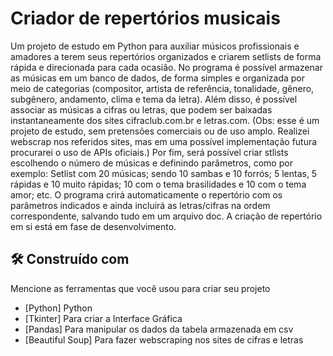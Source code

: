 # Criador de repertórios musicais

  Um projeto de estudo em Python para auxiliar músicos profissionais e amadores a terem seus repertórios organizados e criarem setlists de forma rápida e direcionada para cada ocasião.
No programa é possível armazenar as músicas em um banco de dados, de forma simples e organizada por meio de categorias (compositor, artista de referência, tonalidade, gênero, subgênero, andamento, clima e tema da letra).
Além disso, é possível associar as músicas a cifras ou letras, que podem ser baixadas instantaneamente dos sites cifraclub.com.br e letras.com.
(Obs: esse é um projeto de estudo, sem pretensões comerciais ou de uso amplo. Realizei webscrap nos referidos sites, mas em uma possível implementação futura procurarei o uso de APIs oficiais.)
Por fim, será possível criar stlists escolhendo o número de músicas e definindo parâmetros, como por exemplo: 
Setlist com 20 músicas; sendo 10 sambas e 10 forrós; 5 lentas, 5 rápidas e 10 muito rápidas; 10 com o tema brasilidades e 10 com o tema amor; etc.
O programa crirá automaticamente o repertório com os parâmetros indicados e ainda incluirá as letras/cifras na ordem correspondente, salvando tudo em um arquivo doc.
A criação de repertório em si está em fase de desenvolvimento.


## 🛠️ Construído com

Mencione as ferramentas que você usou para criar seu projeto

* [Python] Python
* [Tkinter] Para criar a Interface Gráfica
* [Pandas] Para manipular os dados da tabela armazenada em csv
* [Beautiful Soup] Para fazer webscraping nos sites de cifras e letras
